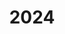 ---
# date: 2023-01-12
featured_image: pz_zamek.jpg
title: 2024
categories: ["Poznań"]
# type: gallery
resources:
  - src: makieta.jpg
    title: Church of St. Anthony of Padua
  - src: pz_baszta_armatnia.jpg
    title: Baszta Armatnia
  - src: pz_gargamel.jpg
    title: Royal Castle in Poznań
  - src: pz_kosciol_browar.jpg
    title: Evangelical-Methodist Church of the Holy Cross
  - src: pz_poczta_art.jpg
    title: Fountain with dolphins
  - src: pz_zamek.jpg
    title: Imperial Castle in Poznań
  - src: pz_zur.jpg
    title: Church of the Sacred Heart of Jesus and Our Lady of Consolation. Shrine of Our Lady of the Rosary
  - src: tramwaj.jpg
    title: Tramway near the old brewery
---